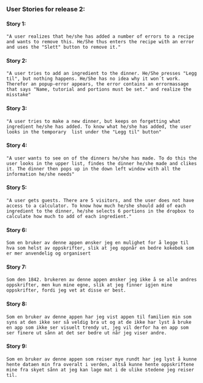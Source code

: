 ### User Stories for release 2:

#### Story 1:

    "A user realizes that he/she has added a number of errors to a recipe and wants to remove this. He/She thus enters the recipe with an error and uses the "Slett" button to remove it."

#### Story 2:

    "A user tries to add an ingredient to the dinner. He/She presses "Legg til", but nothing happens. He/She has no idea why it won´t work. Therefor an popup-error appears, the error contains an errormassage that says "Name, tutorial and portions must be set." and realize the misstake"

#### Story 3:

    "A user tries to make a new dinner, but keeps on forgetting what ingredient he/she has added. To know what he/she has added, the user looks in the temporary  list under the "Legg til" button"

#### Story 4:

    "A user wants to see on of the dinners he/she has made. To do this the user looks in the upper list, findes the dinner he/she made and clikes it. The dinner then pops up in the down left window with all the information he/she needs"

#### Story 5:

    "A user gets guests. There are 5 visitors, and the user does not have access to a calculator. To know how much he/she should add of each ingredient to the dinner, he/she selects 6 portions in the dropbox to calculate how much to add of each ingredient."


#### Story 6:

    Som en bruker av denne appen ønsker jeg en mulighet for å legge til hva som helst av oppskrifter, slik at jeg oppnår en bedre kokebok som er mer anvendelig og organisert

#### Story 7:

    Som den 1842. brukeren av denne appen ønsker jeg ikke å se alle andres oppskrifter, men kun mine egne, slik at jeg finner igjen mine oppskrifter, fordi jeg vet at disse er best.

#### Story 8:

    Som en bruker av denne appen har jeg vist appen til familien min som syns at den ikke ser så veldig bra ut og at de ikke har lyst å bruke en app som ikke ser visuelt trendy ut, jeg vil derfor ha en app som ser finere ut sånn at det ser bedre ut når jeg viser andre.

#### Story 9:

    Som en bruker av denne appen som reiser mye rundt har jeg lyst å kunne hente dataen min fra overalt i verden, altså kunne hente oppskriftene mine fra skyet sånn at jeg kan lage mat i de ulike stedene jeg reiser til.
